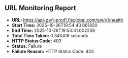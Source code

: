 ## URL Monitoring Report

- **URL:** https://api-gw1-prod1.fisglobal.com/gw/v1/health
- **Start Time:** 2025-10-26T19:54:40.661820
- **End Time:** 2025-10-26T19:54:41.002238
- **Total Time Taken:** 0.340418 seconds
- **HTTP Status Code:** 403
- **Status:** Failure
- **Failure Reason:** HTTP Status Code: 403
